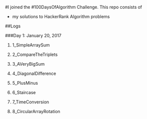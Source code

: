 #I joined the #100DaysOfAlgorithm Challenge.
This repo consists of
* my solutions to HackerRank Algorithm problems

##Logs

###Day 1: January 20, 2017

1) 1_SimpleArraySum

2) 2_CompareTheTriplets

3) 3_AVeryBigSum

4) 4_DiagonalDifference

5) 5_PlusMinus

6) 6_Staircase

7) 7_TimeConversion

8) 8_CircularArrayRotation
